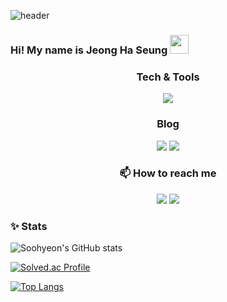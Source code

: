 ![header](https://capsule-render.vercel.app/api?type=waving&color=gradient&height=300&section=header&text=Jeong-Ha-Seung&fontSize=90&animation=fadeIn&fontAlignY=38&desc=https://github.com/HA-SEUNG-JEONG&descAlignY=52&descAlign=66)
### Hi! My name is Jeong Ha Seung <img src="https://raw.githubusercontent.com/aemmadi/aemmadi/master/wave.gif" width="30px">

<h3 align="center">Tech & Tools</h3>

<p align="center">
  <a href="https://skillicons.dev">
    <img src="https://skillicons.dev/icons?i=html,css,js,ts,react,git,tailwindcss" />
  </a>
</p>
 
 </h3>




<h3 align="center">
 Blog
 </h3>
<p align="center">
  <a href="https://velog.io/@gktmd652" target="_blank"><img src="https://img.shields.io/badge/Velog-20C997?style=for-the-badge&logo=velog&logoColor=white"></a>
  <a href="https://interesting-spectacles-668.notion.site/bec1eba698104e8b8157f5a0aec7221b" target="_blank"><img src="https://img.shields.io/badge/Notion-000000?style=for-the-badge&logo=velog&logoColor=white"></a>
</p>




<h3 align="center">📫 How to reach me</h3>
<p align="center">
 <a href="mailto:gktmd653@gmail.com" target="_blank"><img src="https://img.shields.io/badge/gmail-EA4335?style=for-the-badge&logo=gmail&logoColor=white"></a>
<a href="https://www.linkedin.com/in/%ED%95%98%EC%8A%B9-%EC%A0%95-50b831229/" target="_blank"><img src="https://img.shields.io/badge/LinkedIn-0A66C2?style=for-the-badge&logo=LinkedIn&logoColor=white"></a>
</p>


<h3 align="left">✨ Stats</h3>


  ![Soohyeon's GitHub stats](https://github-readme-stats.vercel.app/api?username=HA-SEUNG-JEONG&show_icons=true&theme=radical)

  [![Solved.ac Profile](http://mazassumnida.wtf/api/v2/generate_badge?boj=gktmd652)](https://solved.ac/gktmd652/)

  [![Top Langs](https://github-readme-stats.vercel.app/api/top-langs/?username=HA-SEUNG-JEONG&layout=compact)](https://github.com/HA-SEUNG-JEONG/github-readme-stats)


